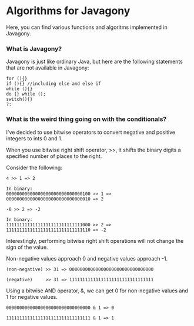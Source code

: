 # Algorithms for Javagony

Here, you can find various functions and algoritms implemented in Javagony.

### What is Javagony?

Javagony is just like ordinary Java, but here are the following statements that are not available in Javagony:
```
for (){}
if (){} //including else and else if
while (){}
do {} while ();
switch(){}
?:
```

### What is the weird thing going on with the conditionals?

I've decided to use bitwise operators to convert negative and positive integers to ints 0 and 1.

When you use bitwise right shift operator, >>, it shifts the binary digits a specified number of places to the right.

Consider the following:
```
4 >> 1 => 2

In binary:
00000000000000000000000000000100 >> 1 => 00000000000000000000000000000010 => 2

-8 >> 2 => -2

In binary:
11111111111111111111111111111000 >> 2 => 11111111111111111111111111111110 => -2
```

Interestingly, performing bitwise right shift operations will not change the sign of the value.

Non-negative values approach 0 and negative values approach -1.
```
(non-negative) >> 31 => 00000000000000000000000000000000

(negative)     >> 31 => 11111111111111111111111111111111
```

Using a bitwise AND operator, &, we can get 0 for non-negative values and 1 for negative values.
```
00000000000000000000000000000000 & 1 => 0

11111111111111111111111111111111 & 1 => 1
```
